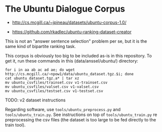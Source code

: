 The Ubuntu Dialogue Corpus
==========================

  * http://cs.mcgill.ca/~jpineau/datasets/ubuntu-corpus-1.0/

  * https://github.com/rkadlec/ubuntu-ranking-dataset-creator

This is not an "answer sentence selection" problem per se, but it is the same
kind of bipartite ranking task.

This corpus is obviously too big to be included as-is in this repository.
To get it, run these commands in this (data/anssel/ubuntu/) directory:

	for i in aa ab ac ad ae; do wget http://cs.mcgill.ca/~npow1/data/ubuntu_dataset.tgz.$i; done
	cat ubuntu_dataset.tgz.a* | tar xz
	mv ubuntu_csvfiles/trainset.csv v1-trainset.csv
	mv ubuntu_csvfiles/valset.csv v1-valset.csv
	mv ubuntu_csvfiles/testset.csv v1-testset.csv

TODO: v2 dataset instructions

Regarding software, use ``tools/ubuntu_preprocess.py`` and ``tools/ubuntu_train.py``.
See instructions on top of ``tools/ubuntu_train.py`` re preprocessing
the csv files (the dataset is too large to be fed directly to the
train tool).
